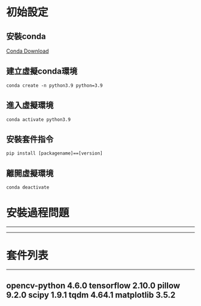 
# 初始設定

## 安裝conda

[Conda Download](https://www.anaconda.com/products/distribution)

## 建立虛擬conda環境
```
conda create -n python3.9 python=3.9
```

## 進入虛擬環境
```
conda activate python3.9
```

## 安裝套件指令
```
pip install [packagename]==[version]
```

## 離開虛擬環境
```
conda deactivate
```

# 安裝過程問題
---
---

# 套件列表
---
opencv-python   4.6.0
tensorflow      2.10.0
pillow          9.2.0
scipy           1.9.1
tqdm            4.64.1
matplotlib      3.5.2
---
